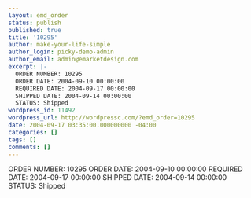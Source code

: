```yaml
---
layout: emd_order
status: publish
published: true
title: '10295'
author: make-your-life-simple
author_login: picky-demo-admin
author_email: admin@emarketdesign.com
excerpt: |-
  ORDER NUMBER: 10295
  ORDER DATE: 2004-09-10 00:00:00
  REQUIRED DATE: 2004-09-17 00:00:00
  SHIPPED DATE: 2004-09-14 00:00:00
  STATUS: Shipped
wordpress_id: 11492
wordpress_url: http://wordpressc.com/?emd_order=10295
date: 2004-09-17 03:35:00.000000000 -04:00
categories: []
tags: []
comments: []
---
```

ORDER NUMBER: 10295
ORDER DATE: 2004-09-10 00:00:00
REQUIRED DATE: 2004-09-17 00:00:00
SHIPPED DATE: 2004-09-14 00:00:00
STATUS: Shipped
